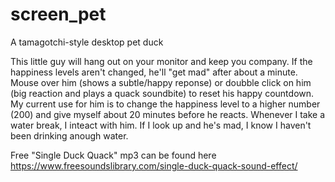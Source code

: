 # screen_pet
A tamagotchi-style desktop pet duck

This little guy will hang out on your monitor and keep you company. 
If the happiness levels aren't changed, he'll "get mad" after about a minute. 
Mouse over him (shows a subtle/happy reponse) or doubble click on him (big reaction and plays a quack soundbite) to reset his happy countdown.
My current use for him is to change the happiness level to a higher number (200) and give myself about 20 minutes before he reacts. 
Whenever I take a water break, I inteact with him. If I look up and he's mad, I know I haven't been drinking anough water. 

Free "Single Duck Quack" mp3 can be found here https://www.freesoundslibrary.com/single-duck-quack-sound-effect/
